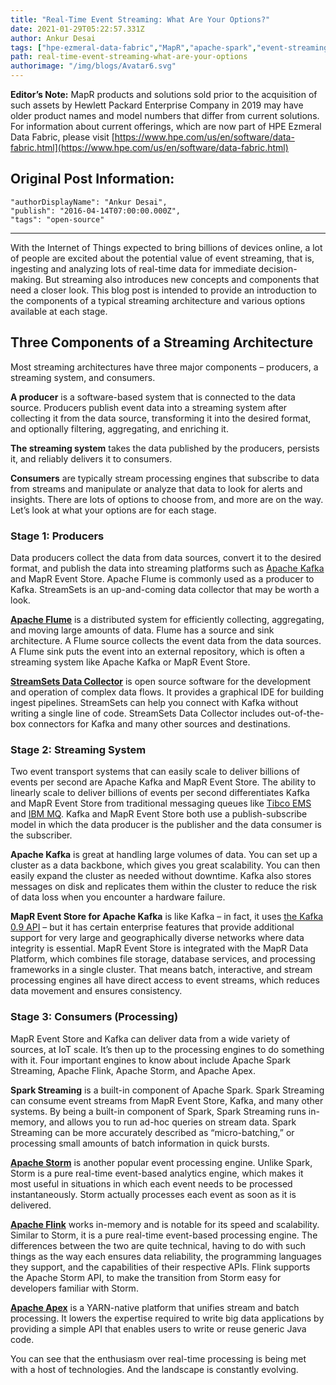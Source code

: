 ```yaml
---
title: "Real-Time Event Streaming: What Are Your Options?"
date: 2021-01-29T05:22:57.331Z
author: Ankur Desai 
tags: ["hpe-ezmeral-data-fabric","MapR","apache-spark","event-streaming"]
path: real-time-event-streaming-what-are-your-options
authorimage: "/img/blogs/Avatar6.svg"
---
```

**Editor’s Note:** MapR products and solutions sold prior to the acquisition of such assets by Hewlett Packard Enterprise Company in 2019 may have older product names and model numbers that differ from current solutions. For information about current offerings, which are now part of HPE Ezmeral Data Fabric, please visit [https://www.hpe.com/us/en/software/data-fabric.html](https://www.hpe.com/us/en/software/data-fabric.html)

## Original Post Information:

```
"authorDisplayName": "Ankur Desai",
"publish": "2016-04-14T07:00:00.000Z",
"tags": "open-source"
```
---
With the Internet of Things expected to bring billions of devices online, a lot of people are excited about the potential value of event streaming, that is, ingesting and analyzing lots of real-time data for immediate decision-making. But streaming also introduces new concepts and components that need a closer look. This blog post is intended to provide an introduction to the components of a typical streaming architecture and various options available at each stage.

## Three Components of a Streaming Architecture

Most streaming architectures have three major components – producers, a streaming system, and consumers.

**A producer** is a software-based system that is connected to the data source. Producers publish event data into a streaming system after collecting it from the data source, transforming it into the desired format, and optionally filtering, aggregating, and enriching it.

**The streaming system** takes the data published by the producers, persists it, and reliably delivers it to consumers.

**Consumers** are typically stream processing engines that subscribe to data from streams and manipulate or analyze that data to look for alerts and insights. There are lots of options to choose from, and more are on the way. Let’s look at what your options are for each stage.

### **Stage 1: Producers**

Data producers collect the data from data sources, convert it to the desired format, and publish the data into streaming platforms such as <a target='\_blank'  href='http://kafka.apache.org/'>Apache Kafka</a> and MapR Event Store. Apache Flume is commonly used as a producer to Kafka. StreamSets is an up-and-coming data collector that may be worth a look.

**<a target='\_blank'  href='https://flume.apache.org/'>Apache Flume</a>** is a distributed system for efficiently collecting, aggregating, and moving large amounts of data. Flume has a source and sink architecture. A Flume source collects the event data from the data sources. A Flume sink puts the event into an external repository, which is often a streaming system like Apache Kafka or MapR Event Store.

**<a target='\_blank'  href='https://streamsets.com/product/'>StreamSets Data Collector</a>** is open source software for the development and operation of complex data flows. It provides a graphical IDE for building ingest pipelines. StreamSets can help you connect with Kafka without writing a single line of code. StreamSets Data Collector includes out-of-the-box connectors for Kafka and many other sources and destinations.

### **Stage 2: Streaming System**

Two event transport systems that can easily scale to deliver billions of events per second are Apache Kafka and MapR Event Store. The ability to linearly scale to deliver billions of events per second differentiates Kafka and MapR Event Store from traditional messaging queues like <a target='\_blank'  href='http://www.tibco.com/products/automation/enterprise-messaging/enterprise-message-service'>Tibco EMS</a> and <a target='\_blank'  href='http://www-03.ibm.com/software/products/en/ibm-mq'>IBM MQ</a>. Kafka and MapR Event Store both use a publish-subscribe model in which the data producer is the publisher and the data consumer is the subscriber.

**Apache Kafka** is great at handling large volumes of data. You can set up a cluster as a data backbone, which gives you great scalability. You can then easily expand the cluster as needed without downtime. Kafka also stores messages on disk and replicates them within the cluster to reduce the risk of data loss when you encounter a hardware failure.

**MapR Event Store for Apache Kafka** is like Kafka – in fact, it uses <a target='\_blank'  href='http://kafka.apache.org/documentation.html'>the Kafka 0.9 API</a> – but it has certain enterprise features that provide additional support for very large and geographically diverse networks where data integrity is essential. MapR Event Store is integrated with the MapR Data Platform, which combines file storage, database services, and processing frameworks in a single cluster. That means batch, interactive, and stream processing engines all have direct access to event streams, which reduces data movement and ensures consistency.

### **Stage 3: Consumers (Processing)**

MapR Event Store and Kafka can deliver data from a wide variety of sources, at IoT scale. It’s then up to the processing engines to do something with it. Four important engines to know about include Apache Spark Streaming, Apache Flink, Apache Storm, and Apache Apex.

**Spark Streaming** is a built-in component of Apache Spark. Spark Streaming can consume event streams from MapR Event Store, Kafka, and many other systems. By being a built-in component of Spark, Spark Streaming runs in-memory, and allows you to run ad-hoc queries on stream data. Spark Streaming can be more accurately described as “micro-batching,” or processing small amounts of batch information in quick bursts.

**<a target='\_blank'  href='http://storm.apache.org/'>Apache Storm</a>** is another popular event processing engine. Unlike Spark, Storm is a pure real-time event-based analytics engine, which makes it most useful in situations in which each event needs to be processed instantaneously. Storm actually processes each event as soon as it is delivered.

**<a target='\_blank'  href='https://flink.apache.org/'>Apache Flink</a>** works in-memory and is notable for its speed and scalability. Similar to Storm, it is a pure real-time event-based processing engine. The differences between the two are quite technical, having to do with such things as the way each ensures data reliability, the programming languages they support, and the capabilities of their respective APIs. Flink supports the Apache Storm API, to make the transition from Storm easy for developers familiar with Storm.

**<a target='\_blank'  href='http://apex.incubator.apache.org/'>Apache Apex</a>** is a YARN-native platform that unifies stream and batch processing. It lowers the expertise required to write big data applications by providing a simple API that enables users to write or reuse generic Java code.

You can see that the enthusiasm over real-time processing is being met with a host of technologies. And the landscape is constantly evolving.
